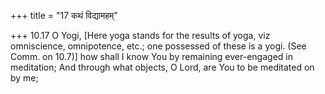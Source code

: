 +++
title = "17 कथं विद्यामहम्"

+++
10.17 O Yogi, \[Here yoga stands for the results of yoga, viz
omniscience, omnipotence, etc.; one possessed of these is a yogi. (See
Comm. on 10.7)\] how shall I know You by remaining ever-engaged in
meditation; And through what objects, O Lord, are You to be meditated on
by me;
